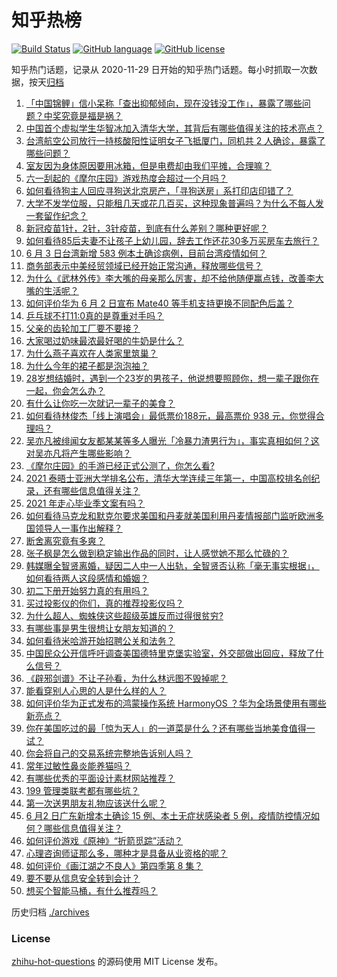 # 知乎热榜
[![Build Status](https://github.com/ToWeLong/zhihu-hot-questions/workflows/CI/badge.svg)](https://github.com/ToWeLong/zhihu-hot-questions/actions)
[![GitHub language](https://img.shields.io/badge/language-golang-orange.svg)](https://golang.org/)
[![GitHub license](https://img.shields.io/github/license/ToWeLong/zhihu-hot-questions)](https://github.com/ToWeLong/zhihu-hot-questions/blob/main/LICENSE)

知乎热门话题，记录从 2020-11-29 日开始的知乎热门话题。每小时抓取一次数据，按天[归档](./archives)

<!-- BEGIN -->

1. [「中国锦鲤」信小呆称「查出抑郁倾向，现在没钱没工作」，暴露了哪些问题？中奖究竟是福是祸？](https://www.zhihu.com/question/462894547)
1. [中国首个虚拟学生华智冰加入清华大学，其背后有哪些值得关注的技术亮点？](https://www.zhihu.com/question/462748133)
1. [台湾航空公司放行一持核酸阳性证明女子飞抵厦门，同机共 2 人确诊，暴露了哪些问题？](https://www.zhihu.com/question/462921250)
1. [室友因为身体原因要用冰箱，但是电费却由我们平摊，合理嘛？](https://www.zhihu.com/question/420797339)
1. [六一刮起的《摩尔庄园》游戏热度会超过一个月吗？](https://www.zhihu.com/question/462627134)
1. [如何看待狗主人回应寻狗送北京房产，「寻狗送房」系打印店印错了？](https://www.zhihu.com/question/462885049)
1. [大学不发学位服，只能租几天或花几百买，这种现象普遍吗？为什么不每人发一套留作纪念？](https://www.zhihu.com/question/461692269)
1. [新冠疫苗1针，2针，3针疫苗，到底有什么差别？哪种更好呢？](https://www.zhihu.com/question/460259200)
1. [如何看待85后夫妻不让孩子上幼儿园，辞去工作还花30多万买房车去旅行？](https://www.zhihu.com/question/462817977)
1. [6 月 3 日台湾新增 583 例本土确诊病例，目前台湾疫情如何？](https://www.zhihu.com/question/462951292)
1. [商务部表示中美经贸领域已经开始正常沟通，释放哪些信号？](https://www.zhihu.com/question/462954119)
1. [为什么《武林外传》李大嘴的母亲那么厉害，却不给他随便赢点钱，改善李大嘴的生活呢？](https://www.zhihu.com/question/457235719)
1. [如何评价华为 6 月 2 日宣布 Mate40 等手机支持更换不同配色后盖？](https://www.zhihu.com/question/462906466)
1. [乒乓球不打11:0真的是尊重对手吗？](https://www.zhihu.com/question/456861730)
1. [父亲的齿轮加工厂要不要接？](https://www.zhihu.com/question/450893153)
1. [大家喝过奶味最浓最好喝的牛奶是什么？](https://www.zhihu.com/question/300989157)
1. [为什么燕子喜欢在人类家里筑巢？](https://www.zhihu.com/question/61879411)
1. [为什么今年的裙子都是泡泡袖？](https://www.zhihu.com/question/397465205)
1. [28岁想结婚时，遇到一个23岁的男孩子，他说想要照顾你，想一辈子跟你在一起，你会怎么办？](https://www.zhihu.com/question/462023937)
1. [有什么让你吃一次就记一辈子的美食？](https://www.zhihu.com/question/442763529)
1. [如何看待林俊杰「线上演唱会」最低票价188元，最高票价 938 元，你觉得合理吗？](https://www.zhihu.com/question/462572669)
1. [吴亦凡被绯闻女友都某某等多人曝光「冷暴力渣男行为」，事实真相如何？这对吴亦凡将产生哪些影响？](https://www.zhihu.com/question/462797581)
1. [《摩尔庄园》的手游已经正式公测了，你怎么看?](https://www.zhihu.com/question/364430672)
1. [2021 泰晤士亚洲大学排名公布，清华大学连续三年第一，中国高校排名创纪录，还有哪些信息值得关注？](https://www.zhihu.com/question/462798197)
1. [2021 年走心毕业季文案有吗？](https://www.zhihu.com/question/460634739)
1. [如何看待马克龙和默克尔要求美国和丹麦就美国利用丹麦情报部门监听欧洲多国领导人一事作出解释？](https://www.zhihu.com/question/462544852)
1. [断舍离究竟有多爽？](https://www.zhihu.com/question/446430795)
1. [张子枫是怎么做到稳定输出作品的同时，让人感觉她不那么忙碌的？](https://www.zhihu.com/question/457151092)
1. [韩媒曝全智贤离婚，疑因二人中一人出轨，全智贤否认称「毫无事实根据」，如何看待两人这段感情和婚姻？](https://www.zhihu.com/question/462889562)
1. [初二下册开始努力真的有用吗？](https://www.zhihu.com/question/455855332)
1. [买过投影仪的你们，真的推荐投影仪吗？](https://www.zhihu.com/question/437319206)
1. [为什么超人、蜘蛛侠这些超级英雄反而过得很贫穷?](https://www.zhihu.com/question/460278007)
1. [有哪些事是男生很想让女朋友知道的？](https://www.zhihu.com/question/426854994)
1. [如何看待米哈游开始招聘公关和法务？](https://www.zhihu.com/question/462619970)
1. [中国民众公开信呼吁调查美国德特里克堡实验室，外交部做出回应，释放了什么信号？](https://www.zhihu.com/question/462767186)
1. [《辟邪剑谱》不让子孙看，为什么林远图不毁掉呢？](https://www.zhihu.com/question/462706805)
1. [能看穿别人心思的人是什么样的人？](https://www.zhihu.com/question/27095943)
1. [如何评价华为正式发布的鸿蒙操作系统 HarmonyOS ？华为全场景使用有哪些新亮点？](https://www.zhihu.com/question/462809074)
1. [你在美国吃过的最「惊为天人」的一道菜是什么？还有哪些当地美食值得一试？](https://www.zhihu.com/question/460654800)
1. [你会将自己的交易系统完整地告诉别人吗？](https://www.zhihu.com/question/462350634)
1. [常年过敏性鼻炎能养猫吗？](https://www.zhihu.com/question/462337268)
1. [有哪些优秀的平面设计素材网站推荐？](https://www.zhihu.com/question/20396362)
1. [199 管理类联考都有哪些坑？](https://www.zhihu.com/question/312937027)
1. [第一次送男朋友礼物应该送什么呢？](https://www.zhihu.com/question/320207842)
1. [6 月2 日广东新增本土确诊 15 例、本土无症状感染者 5 例，疫情防控情况如何？哪些信息值得关注？](https://www.zhihu.com/question/462877155)
1. [如何评价游戏《原神》“折箭觅踪”活动？](https://www.zhihu.com/question/461653474)
1. [心理咨询师证那么多，哪种才是具备从业资格的呢？](https://www.zhihu.com/question/454026159)
1. [如何评价《画江湖之不良人》第四季第 8 集？](https://www.zhihu.com/question/461641669)
1. [要不要从信息安全转到会计？](https://www.zhihu.com/question/461034988)
1. [想买个智能马桶，有什么推荐吗？](https://www.zhihu.com/question/399692624)

<!-- END -->

历史归档 [./archives](./archives)


### License
[zhihu-hot-questions](https://github.com/towelong/zhihu-hot-questions) 的源码使用 MIT License 发布。